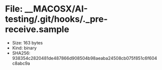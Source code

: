 # File: __MACOSX/AI-testing/.git/hooks/._pre-receive.sample

- Size: 163 bytes
- Kind: binary
- SHA256: 938354c2820481de487866d908504b98aeaba24508cb075f851c6f604c8abc9a

